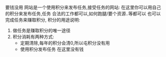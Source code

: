 要钱没用 网站是一个使用积分来发布任务,接受任务的网站:
在这里你可以用自己的积分来发布任务,任务 合法的工作都可以,如何跑腿/要个资源..等都可以
也可以完成任务来赚取积分,
积分的用途说明:
1. 做任务是赚取积分的唯一途径
2. 积分消耗有两种方式:
    - 定期清除,每年的积分会清0,所以屯积分没有用
    - 使用积分发布任务
在这里没有钱